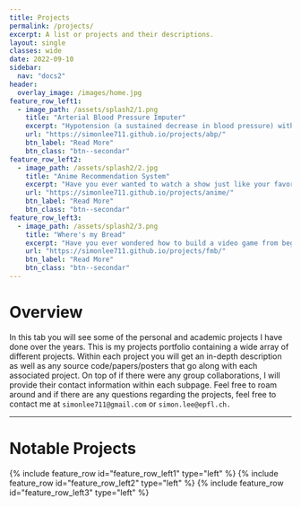 ```yaml
---
title: Projects
permalink: /projects/
excerpt: A list or projects and their descriptions.
layout: single 
classes: wide
date: 2022-09-10
sidebar:
  nav: "docs2"
header:
  overlay_image: /images/home.jpg
feature_row_left1:
  - image_path: /assets/splash2/1.png
    title: "Arterial Blood Pressure Imputer"
    excerpt: "Hypotension (a sustained decrease in blood pressure) within critical care patients is associated with a higher risk of mortality and other severe complications. Therefore we built a deep learning architecture that can predict future blood pressure."
    url: "https://simonlee711.github.io/projects/abp/"
    btn_label: "Read More"
    btn_class: "btn--secondar"
feature_row_left2:
  - image_path: /assets/splash2/2.jpg
    title: "Anime Recommendation System"
    excerpt: "Have you ever wanted to watch a show just like your favorite anime? Well look no further because using our content based anime recommendation system, you will get 5 reliable recommendations based on the synopsis. Our sources are from myanimelist.com"
    url: "https://simonlee711.github.io/projects/anime/"
    btn_label: "Read More"
    btn_class: "btn--secondar"
feature_row_left3:
  - image_path: /assets/splash2/3.png
    title: "Where's my Bread"
    excerpt: "Have you ever wondered how to build a video game from beginning to end? Well I built one using the PyGame game engine where I designed all characters using pixel art, coded up my own physics engine, and more."
    url: "https://simonlee711.github.io/projects/fmb/"
    btn_label: "Read More"
    btn_class: "btn--secondar"
---
```

# Overview

In this tab you will see some of the personal and academic projects I have done over the years. This is my projects portfolio containing a wide array of different projects. Within each project you will get an in-depth description as well as any source code/papers/posters that go along with each associated project. On top of if there were any group collaborations, I will provide their contact information within each subpage. Feel free to roam around and if there are any questions regarding the projects, feel free to contact me at ```simonlee711@gmail.com``` or ```simon.lee@epfl.ch.``` 

---

# Notable Projects

{% include feature_row id="feature_row_left1" type="left" %}
{% include feature_row id="feature_row_left2" type="left" %}
{% include feature_row id="feature_row_left3" type="left" %}

